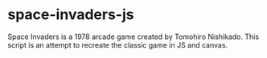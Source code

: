 # space-invaders-js
Space Invaders is a 1978 arcade game created by Tomohiro Nishikado. This script is an attempt to recreate the classic game in JS and canvas.
